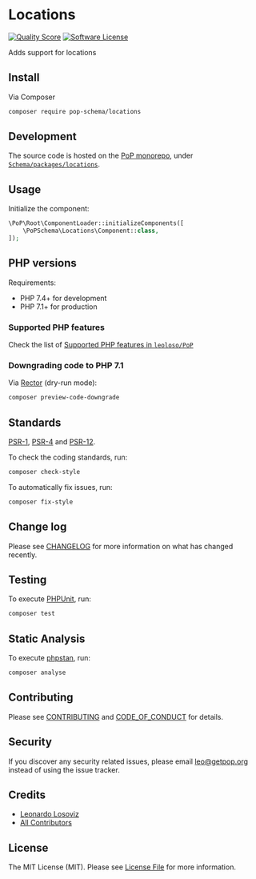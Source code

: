 # Locations

<!-- [![Build Status][ico-travis]][link-travis] -->
[![Quality Score][ico-code-quality]][link-code-quality]
[![Software License][ico-license]](LICENSE.md)

<!--
[![Latest Version on Packagist][ico-version]][link-packagist]
[![Coverage Status][ico-scrutinizer]][link-scrutinizer]
[![Total Downloads][ico-downloads]][link-downloads]
-->

Adds support for locations

## Install

Via Composer

``` bash
composer require pop-schema/locations
```

## Development

The source code is hosted on the [PoP monorepo](https://github.com/leoloso/PoP), under [`Schema/packages/locations`](https://github.com/leoloso/PoP/tree/master/layers/Schema/packages/locations).

## Usage

Initialize the component:

``` php
\PoP\Root\ComponentLoader::initializeComponents([
    \PoPSchema\Locations\Component::class,
]);
```

## PHP versions

Requirements:

- PHP 7.4+ for development
- PHP 7.1+ for production

### Supported PHP features

Check the list of [Supported PHP features in `leoloso/PoP`](https://github.com/leoloso/PoP/#supported-php-features)

### Downgrading code to PHP 7.1

Via [Rector](https://github.com/rectorphp/rector) (dry-run mode):

```bash
composer preview-code-downgrade
```

## Standards

[PSR-1](https://www.php-fig.org/psr/psr-1), [PSR-4](https://www.php-fig.org/psr/psr-4) and [PSR-12](https://www.php-fig.org/psr/psr-12).

To check the coding standards, run:

``` bash
composer check-style
```

To automatically fix issues, run:

``` bash
composer fix-style
```

## Change log

Please see [CHANGELOG](CHANGELOG.md) for more information on what has changed recently.

## Testing

To execute [PHPUnit](https://phpunit.de/), run:

``` bash
composer test
```

## Static Analysis

To execute [phpstan](https://github.com/phpstan/phpstan), run:

``` bash
composer analyse
```

## Contributing

Please see [CONTRIBUTING](CONTRIBUTING.md) and [CODE_OF_CONDUCT](CODE_OF_CONDUCT.md) for details.

## Security

If you discover any security related issues, please email leo@getpop.org instead of using the issue tracker.

## Credits

- [Leonardo Losoviz][link-author]
- [All Contributors][link-contributors]

## License

The MIT License (MIT). Please see [License File](LICENSE.md) for more information.

[ico-version]: https://img.shields.io/packagist/v/pop-schema/locations.svg?style=flat-square
[ico-license]: https://img.shields.io/badge/license-MIT-brightgreen.svg?style=flat-square
[ico-travis]: https://img.shields.io/travis/pop-schema/locations/master.svg?style=flat-square
[ico-scrutinizer]: https://img.shields.io/scrutinizer/coverage/g/pop-schema/locations.svg?style=flat-square
[ico-code-quality]: https://img.shields.io/scrutinizer/g/pop-schema/locations.svg?style=flat-square
[ico-downloads]: https://img.shields.io/packagist/dt/pop-schema/locations.svg?style=flat-square

[link-packagist]: https://packagist.org/packages/pop-schema/locations
[link-travis]: https://travis-ci.org/pop-schema/locations
[link-scrutinizer]: https://scrutinizer-ci.com/g/pop-schema/locations/code-structure
[link-code-quality]: https://scrutinizer-ci.com/g/pop-schema/locations
[link-downloads]: https://packagist.org/packages/pop-schema/locations
[link-author]: https://github.com/leoloso
[link-contributors]: ../../../../../../contributors

